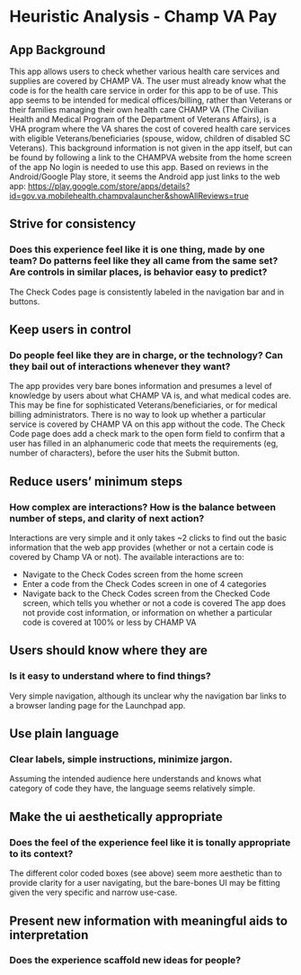 # Heuristic Analysis - Champ VA Pay
## App Background
This app allows users to check whether various health care services and supplies are covered by CHAMP VA. The user must already know what the code is for the health care service in order for this app to be of use.
This app seems to be intended for medical offices/billing, rather than Veterans or their families managing their own health care
CHAMP VA (The Civilian Health and Medical Program of the Department of Veterans Affairs), is a VHA program where the VA shares the cost of covered health care services with eligible Veterans/beneficiaries (spouse, widow, children of disabled SC Veterans). This background information is not given in the app itself, but can be found by following a link to the CHAMPVA website from the home screen of the app
No login is needed to use this app.
Based on reviews in the Android/Google Play store, it seems the Android app just links to the web app: https://play.google.com/store/apps/details?id=gov.va.mobilehealth.champvalauncher&showAllReviews=true
## Strive for consistency
### Does this experience feel like it is one thing, made by one team? Do patterns feel like they all came from the same set? Are controls in similar places, is behavior easy to predict? 
The Check Codes page is consistently labeled in the navigation bar and in buttons.

## Keep users in control
### Do people feel like they are in charge, or the technology? Can they bail out of interactions whenever they want?
The app provides very bare bones information and presumes a level of knowledge by users about what CHAMP VA is, and what medical codes are. This may be fine for sophisticated Veterans/beneficiaries, or for medical billing administrators.
There is no way to look up whether a particular service is covered by CHAMP VA on this app without the code.
The Check Code page does add a check mark to the open form field to confirm that a user has filled in an alphanumeric code that meets the requirements (eg, number of characters), before the user hits the Submit button.


## Reduce users’ minimum steps
### How complex are interactions? How is the balance between number of steps, and clarity of next action?
Interactions are very simple and it only takes ~2 clicks to find out the basic information that the web app provides (whether or not a certain code is covered by Champ VA or not). The available interactions are to:
- Navigate to the Check Codes screen from the home screen
- Enter a code from the Check Codes screen in one of 4 categories
- Navigate back to the Check Codes screen from the Checked Code screen, which tells you whether or not a code is covered
The app does not provide cost information, or information on whether a particular code is covered at 100% or less by CHAMP VA

## Users should know where they are
### Is it easy to understand where to find things?
Very simple navigation, although its unclear why the navigation bar links to a browser landing page for the Launchpad app.


## Use plain language
### Clear labels, simple instructions, minimize jargon.
Assuming the intended audience here understands and knows what category of code they have, the language seems relatively simple.

## Make the ui aesthetically appropriate
### Does the feel of the experience feel like it is tonally appropriate to its context?
The different color coded boxes (see above) seem more aesthetic than to provide clarity for a user navigating, but the bare-bones UI may be fitting given the very specific and narrow use-case.

## Present new information with meaningful aids to interpretation
### Does the experience scaffold new ideas for people?
